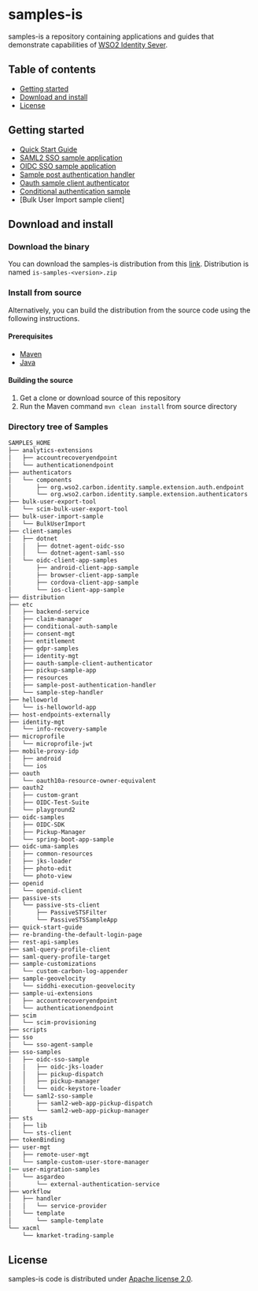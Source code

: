 # samples-is

samples-is a repository containing applications and guides that demonstrate capabilities of
[WSO2 Identity Sever](https://wso2.com/library/articles/2017/08/what-is-wso2-identity-server/). 

## Table of contents

- [Getting started](#getting-started)
- [Download and install](#download-and-install)
- [License](#license)

## Getting started

* [Quick Start Guide](https://github.com/wso2/samples-is/tree/master/quick-start-guide)
* [SAML2 SSO sample application](https://github.com/wso2/samples-is/tree/master/sso-samples/saml2-sso-sample)
* [OIDC SSO sample application](https://github.com/wso2/samples-is/tree/master/sso-samples/oidc-sso-sample)
* [Sample post authentication handler](https://github.com/wso2/samples-is/tree/master/etc/sample-post-authentication-handler)
* [Oauth sample client authenticator](https://github.com/wso2/samples-is/tree/master/etc/oauth-sample-client-authenticator)
* [Conditional authentication sample](https://github.com/wso2/samples-is/tree/master/etc/conditional-auth-sample)
* [Bulk User Import sample client]

## Download and install

### Download the binary

You can download the samples-is distribution from this [link](https://github.com/wso2/samples-is/releases/latest).
Distribution is named `is-samples-<version>.zip`

### Install from source

Alternatively, you can build the distribution from the source code using the following instructions.

#### Prerequisites

* [Maven](https://maven.apache.org/download.cgi)
* [Java](http://www.oracle.com/technetwork/java/javase/downloads)

#### Building the source

1. Get a clone or download source of this repository
2. Run the Maven command `mvn clean install` from source directory

### Directory tree of Samples

```bash
SAMPLES_HOME
├── analytics-extensions
│   ├── accountrecoveryendpoint
│   └── authenticationendpoint
├── authenticators
│   └── components
│       ├── org.wso2.carbon.identity.sample.extension.auth.endpoint
│       └── org.wso2.carbon.identity.sample.extension.authenticators
├── bulk-user-export-tool
│   └── scim-bulk-user-export-tool
├── bulk-user-import-sample
│   └── BulkUserImport
├── client-samples
│   ├── dotnet
│   │   ├── dotnet-agent-oidc-sso
│   │   └── dotnet-agent-saml-sso
│   └── oidc-client-app-samples
│       ├── android-client-app-sample
│       ├── browser-client-app-sample
│       ├── cordova-client-app-sample
│       └── ios-client-app-sample
├── distribution
├── etc
│   ├── backend-service
│   ├── claim-manager
│   ├── conditional-auth-sample
│   ├── consent-mgt
│   ├── entitlement
│   ├── gdpr-samples
│   ├── identity-mgt
│   ├── oauth-sample-client-authenticator
│   ├── pickup-sample-app
│   ├── resources
│   ├── sample-post-authentication-handler
│   └── sample-step-handler
├── helloworld
│   └── is-helloworld-app
├── host-endpoints-externally
├── identity-mgt
│   └── info-recovery-sample
├── microprofile
│   └── microprofile-jwt
├── mobile-proxy-idp
│   ├── android
│   └── ios
├── oauth
│   └── oauth10a-resource-owner-equivalent
├── oauth2
│   ├── custom-grant
│   ├── OIDC-Test-Suite
│   └── playground2
├── oidc-samples
│   ├── OIDC-SDK
│   ├── Pickup-Manager
│   └── spring-boot-app-sample
├── oidc-uma-samples
│   ├── common-resources
│   ├── jks-loader
│   ├── photo-edit
│   └── photo-view
├── openid
│   └── openid-client
├── passive-sts
│   └── passive-sts-client
│       ├── PassiveSTSFilter
│       └── PassiveSTSSampleApp
├── quick-start-guide
├── re-branding-the-default-login-page
├── rest-api-samples
├── saml-query-profile-client
├── saml-query-profile-target
├── sample-customizations
│   └── custom-carbon-log-appender
├── sample-geovelocity
│   └── siddhi-execution-geovelocity
├── sample-ui-extensions
│   ├── accountrecoveryendpoint
│   └── authenticationendpoint
├── scim
│   └── scim-provisioning
├── scripts
├── sso
│   └── sso-agent-sample
├── sso-samples
│   ├── oidc-sso-sample
│   │   ├── oidc-jks-loader
│   │   ├── pickup-dispatch
│   │   ├── pickup-manager
│   │   └── oidc-keystore-loader
│   └── saml2-sso-sample
│       ├── saml2-web-app-pickup-dispatch
│       └── saml2-web-app-pickup-manager
├── sts
│   ├── lib
│   └── sts-client
├── tokenBinding
├── user-mgt
│   ├── remote-user-mgt
│   └── sample-custom-user-store-manager
|── user-migration-samples
│   └── asgardeo
│       └── external-authentication-service
├── workflow
│   ├── handler
│   │   └── service-provider
│   └── template
│       └── sample-template
└── xacml
    └── kmarket-trading-sample
```

## License

samples-is code is distributed under [Apache license 2.0](https://github.com/wso2/samples-is/blob/master/LICENSE).

